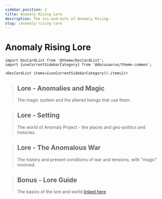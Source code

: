 ```yaml
---
sidebar_position: 2
title: Anomaly Rising Lore
description: The ins-and-outs of Anomaly Rising.
slug: /anomaly-rising-lore
---
```


# Anomaly Rising Lore

```mdx-code-block
import DocCardList from '@theme/DocCardList';
import {useCurrentSidebarCategory} from '@docusaurus/theme-common';

<DocCardList items={useCurrentSidebarCategory().items}/>
```

> ## Lore - Anomalies and Magic
> The magic system and the altered beings that use them.

> ## Lore - Setting 
> The world of Anomaly Project - the places and geo-politics and histories.

> ## Lore - The Anomalous War
> The history and present conditions of war and tensions, with "magic" involved.

> ## Bonus - Lore Guide
> The basics of the lore and world [linked here](/docs/anomaly-project-RPG/lore-guide)

